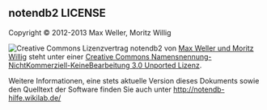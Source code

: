 
## notendb2 LICENSE ###############################

Copyright © 2012-2013 Max Weller, Moritz Willig

![Creative Commons Lizenzvertrag](http://i.creativecommons.org/l/by-nc-nd/3.0/88x31.png)
notendb2 von [Max Weller und Moritz Willig](http://notendb-hilfe.wikilab.de) steht unter
einer [Creative Commons Namensnennung-NichtKommerziell-KeineBearbeitung 3.0 Unported Lizenz](http://creativecommons.org/licenses/by-nc-nd/3.0/deed.de).

Weitere Informationen, eine stets aktuelle Version
dieses Dokuments sowie den Quelltext der Software
finden Sie auch unter http://notendb-hilfe.wikilab.de/

